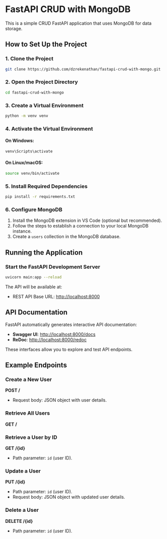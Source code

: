 # FastAPI CRUD with MongoDB

This is a simple CRUD FastAPI application that uses MongoDB for data storage.

## How to Set Up the Project

### 1. Clone the Project
```bash
git clone https://github.com/dzrekenathan/fastapi-crud-with-mongo.git
```

### 2. Open the Project Directory
```bash
cd fastapi-crud-with-mongo
```

### 3. Create a Virtual Environment
```bash
python -m venv venv
```

### 4. Activate the Virtual Environment
#### On Windows:
```bash
venv\Scripts\activate
```
#### On Linux/macOS:
```bash
source venv/bin/activate
```

### 5. Install Required Dependencies
```bash
pip install -r requirements.txt
```

### 6. Configure MongoDB
1. Install the MongoDB extension in VS Code (optional but recommended).
2. Follow the steps to establish a connection to your local MongoDB instance.
3. Create a `users` collection in the MongoDB database.

## Running the Application

### Start the FastAPI Development Server
```bash
uvicorn main:app --reload
```

The API will be available at:
- REST API Base URL: [http://localhost:8000](http://localhost:8000)

## API Documentation
FastAPI automatically generates interactive API documentation:
- **Swagger UI**: [http://localhost:8000/docs](http://localhost:8000/docs)
- **ReDoc**: [http://localhost:8000/redoc](http://localhost:8000/redoc)

These interfaces allow you to explore and test API endpoints.

## Example Endpoints

### Create a New User
**POST /**
- Request body: JSON object with user details.

### Retrieve All Users
**GET /**

### Retrieve a User by ID
**GET /{id}**
- Path parameter: `id` (user ID).

### Update a User
**PUT /{id}**
- Path parameter: `id` (user ID).
- Request body: JSON object with updated user details.

### Delete a User
**DELETE /{id}**
- Path parameter: `id` (user ID).

